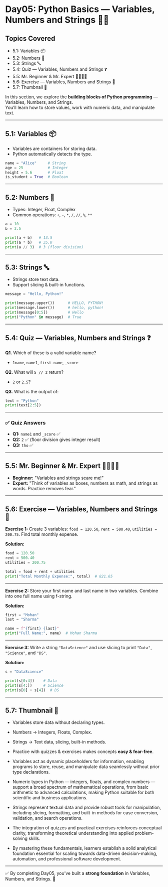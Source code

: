 # Day05: Python Basics — Variables, Numbers and Strings 🔢🔤

## Topics Covered
- 5.1: Variables 📦
- 5.2: Numbers 🔢
- 5.3: Strings 🔤
- 5.4: Quiz — Variables, Numbers and Strings ❓
- 5.5: Mr. Beginner & Mr. Expert 🧑‍💻👨‍🏫
- 5.6: Exercise — Variables, Numbers and Strings 📝
- 5.7: Thumbnail 📘

In this section, we explore the **building blocks of Python programming** — Variables, Numbers, and Strings.  
You’ll learn how to store values, work with numeric data, and manipulate text.  


---

## 5.1: Variables 📦
- Variables are containers for storing data.
- Python automatically detects the type.

```python
name = "Alice"     # String
age = 25           # Integer
height = 5.6       # Float
is_student = True  # Boolean
````

---

## 5.2: Numbers 🔢

* Types: Integer, Float, Complex
* Common operations: `+`, `-`, `*`, `/`, `//`, `%`, `**`

```python
a = 10
b = 3.5

print(a + b)   # 13.5
print(a * b)   # 35.0
print(a // 3)  # 3 (floor division)
```

---

## 5.3: Strings 🔤

* Strings store text data.
* Support slicing & built-in functions.

```python
message = "Hello, Python!"

print(message.upper())      # HELLO, PYTHON!
print(message.lower())      # hello, python!
print(message[0:5])         # Hello
print("Python" in message)  # True
```

---

## 5.4: Quiz — Variables, Numbers and Strings ❓

**Q1.** Which of these is a valid variable name?

* `1name`, `name1`, `first-name`, `_score`

**Q2.** What will `5 // 2` return?

* `2` or `2.5`?

**Q3.** What is the output of:

```python
text = "Python"
print(text[2:5])
```

---

### ✅ Quiz Answers

* **Q1:** `name1` and `_score` ✅
* **Q2:** `2` ✅ (floor division gives integer result)
* **Q3:** `tho` ✅

---

## 5.5: Mr. Beginner & Mr. Expert 🧑‍💻👨‍🏫

* **Beginner:** "Variables and strings scare me!"
* **Expert:** "Think of variables as boxes, numbers as math, and strings as words. Practice removes fear."

---

## 5.6: Exercise — Variables, Numbers and Strings 📝

**Exercise 1:**
Create 3 variables: `food = 120.50`, `rent = 500.40`, `utilities = 200.75`.
Find total monthly expense.

**Solution:**

```python
food = 120.50
rent = 500.40
utilities = 200.75

total = food + rent + utilities
print("Total Monthly Expense:", total)  # 821.65
```

---

**Exercise 2:**
Store your first name and last name in two variables. Combine into one full name using f-string.

**Solution:**

```python
first = "Mohan"
last = "Sharma"

name = f"{first} {last}"
print("Full Name:", name)  # Mohan Sharma
```

---

**Exercise 3:**
Write a string `"DataScience"` and use slicing to print `"Data"`, `"Science"`, and `"DS"`.

**Solution:**

```python
s = "DataScience"

print(s[0:4])    # Data
print(s[4:])     # Science
print(s[0] + s[4])  # DS
```

---

## 5.7: Thumbnail 📘

* Variables store data without declaring types.
* Numbers → Integers, Floats, Complex.
* Strings → Text data, slicing, built-in methods.
* Practice with quizzes & exercises makes concepts **easy & fear-free**.
  
* Variables act as dynamic placeholders for information, enabling programs to store, reuse, and manipulate data seamlessly without prior type declarations.

* Numeric types in Python — integers, floats, and complex numbers — support a broad spectrum of mathematical operations, from basic arithmetic to advanced calculations, making Python suitable for both scientific and business applications.

* Strings represent textual data and provide robust tools for manipulation, including slicing, formatting, and built-in methods for case conversion, validation, and search operations.

* The integration of quizzes and practical exercises reinforces conceptual clarity, transforming theoretical understanding into applied problem-solving skills.

* By mastering these fundamentals, learners establish a solid analytical foundation essential for scaling towards data-driven decision-making, automation, and professional software development.

---

✅ By completing Day05, you’ve built a **strong foundation** in Variables, Numbers, and Strings. 🚀








